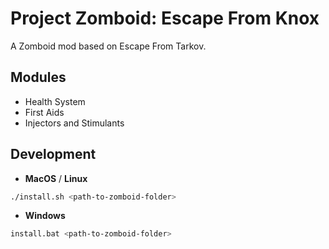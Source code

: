 # Project Zomboid: Escape From Knox

A Zomboid mod based on Escape From Tarkov.

## Modules

- Health System
- First Aids
- Injectors and Stimulants

## Development

- **MacOS** / **Linux**

```sh
./install.sh <path-to-zomboid-folder>
```

- **Windows**

```sh
install.bat <path-to-zomboid-folder>
```
